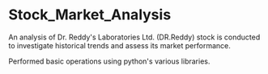 # Stock_Market_Analysis
An analysis of Dr. Reddy's Laboratories Ltd. (DR.Reddy) stock is conducted to investigate historical trends and assess its market performance.

Performed basic operations using python's various libraries.

